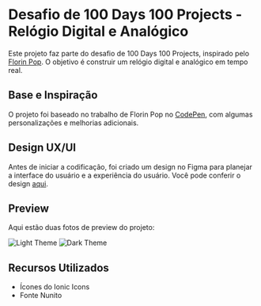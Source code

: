 # Desafio de 100 Days 100 Projects - Relógio Digital e Analógico

Este projeto faz parte do desafio de 100 Days 100 Projects, inspirado pelo [Florin Pop](https://www.florin-pop.com/blog/2019/09/100-days-100-projects/). O objetivo é construir um relógio digital e analógico em tempo real.

## Base e Inspiração
O projeto foi baseado no trabalho de Florin Pop no [CodePen](https://codepen.io/FlorinPop17/full/eYOqQLz), com algumas personalizações e melhorias adicionais.

## Design UX/UI
Antes de iniciar a codificação, foi criado um design no Figma para planejar a interface do usuário e a experiência do usuário. Você pode conferir o design [aqui](https://www.figma.com/file/xI5NSRiZXcd4GXjgByAvip/Digital-and-Analogic-Clock-Website-(Community)?type=design&node-id=0%3A1&mode=design&t=JJJWVmkYSk9Lj1vv-1).

## Preview
Aqui estão duas fotos de preview do projeto:

![Light Theme]([link_para_a_primeira_imagem](https://cdn.discordapp.com/attachments/988546085410721882/1127705562323357776/image.png))
![Dark Theme]([link_para_a_segunda_imagem](https://cdn.discordapp.com/attachments/988546085410721882/1127705589091422248/image.png)https://cdn.discordapp.com/attachments/988546085410721882/1127705589091422248/image.png)

## Recursos Utilizados
- Ícones do Ionic Icons
- Fonte Nunito
